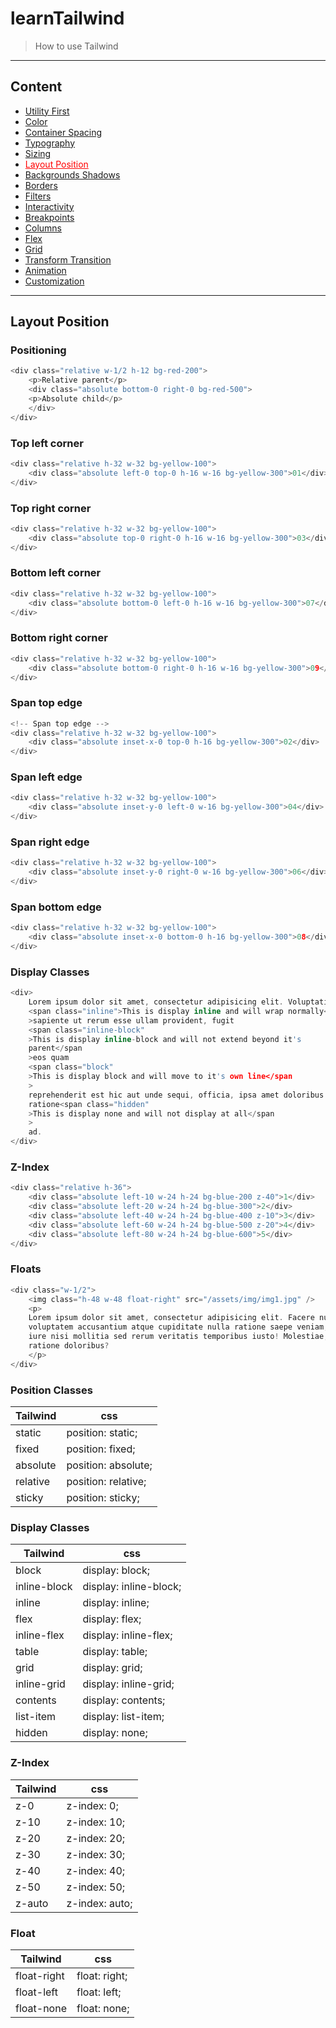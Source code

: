 # learnTailwind

> How to use Tailwind

---

## Content

-   [Utility First](https://github.com/SauBanh/learnTailwind)
-   [Color](https://github.com/SauBanh/learnTailwind/blob/main/All_Concept/Color/Color.md)
-   [Container Spacing](https://github.com/SauBanh/learnTailwind/blob/main/All_Concept/Container_Spacing/Container_Spacing.md)
-   [Typography](https://github.com/SauBanh/learnTailwind/blob/main/All_Concept/Typography/Typography.md)
-   [Sizing](https://github.com/SauBanh/learnTailwind/blob/main/All_Concept/Sizing/Sizing.md)
-   <a style="color: red; text-decoration: underline">Layout Position</a>
-   [Backgrounds Shadows](https://github.com/SauBanh/learnTailwind/blob/main/All_Concept/Background_Shadows/Backgrounds_Shadows.md)
-   [Borders](https://github.com/SauBanh/learnTailwind/blob/main/All_Concept/Borders/Borders.md)
-   [Filters](https://github.com/SauBanh/learnTailwind/blob/main/All_Concept/Filters/Filters.md)
-   [Interactivity](https://github.com/SauBanh/learnTailwind/blob/main/All_Concept/Interactivity/Interactivity.md)
-   [Breakpoints](https://github.com/SauBanh/learnTailwind/blob/main/All_Concept/Breakpoints/Breakpoints.md)
-   [Columns](https://github.com/SauBanh/learnTailwind/blob/main/All_Concept/Columns/Columns.md)
-   [Flex](https://github.com/SauBanh/learnTailwind/blob/main/All_Concept/Flex/Flex.md)
-   [Grid](https://github.com/SauBanh/learnTailwind/blob/main/All_Concept/Grid/Grid.md)
-   [Transform Transition](https://github.com/SauBanh/learnTailwind/blob/main/All_Concept/Transform_Transition/Transform_Transition.md)
-   [Animation](https://github.com/SauBanh/learnTailwind/blob/main/All_Concept/Animation/Animation.md)
-   [Customization](https://github.com/SauBanh/learnTailwind/blob/main/All_Concept/Customization/Customization.md)

---

## Layout Position

### Positioning

```c
<div class="relative w-1/2 h-12 bg-red-200">
    <p>Relative parent</p>
    <div class="absolute bottom-0 right-0 bg-red-500">
    <p>Absolute child</p>
    </div>
</div>
```

### Top left corner

```c
<div class="relative h-32 w-32 bg-yellow-100">
    <div class="absolute left-0 top-0 h-16 w-16 bg-yellow-300">01</div>
</div>
```

### Top right corner

```c
<div class="relative h-32 w-32 bg-yellow-100">
    <div class="absolute top-0 right-0 h-16 w-16 bg-yellow-300">03</div>
</div>
```

### Bottom left corner

```c
<div class="relative h-32 w-32 bg-yellow-100">
    <div class="absolute bottom-0 left-0 h-16 w-16 bg-yellow-300">07</div>
</div>
```

### Bottom right corner

```c
<div class="relative h-32 w-32 bg-yellow-100">
    <div class="absolute bottom-0 right-0 h-16 w-16 bg-yellow-300">09</div>
</div>
```

### Span top edge

```c
<!-- Span top edge -->
<div class="relative h-32 w-32 bg-yellow-100">
    <div class="absolute inset-x-0 top-0 h-16 bg-yellow-300">02</div>
</div>
```

### Span left edge

```c
<div class="relative h-32 w-32 bg-yellow-100">
    <div class="absolute inset-y-0 left-0 w-16 bg-yellow-300">04</div>
</div>
```

### Span right edge

```c
<div class="relative h-32 w-32 bg-yellow-100">
    <div class="absolute inset-y-0 right-0 w-16 bg-yellow-300">06</div>
</div>
```

### Span bottom edge

```c
<div class="relative h-32 w-32 bg-yellow-100">
    <div class="absolute inset-x-0 bottom-0 h-16 bg-yellow-300">08</div>
</div>
```

### Display Classes

```c
<div>
    Lorem ipsum dolor sit amet, consectetur adipisicing elit. Voluptatibus
    <span class="inline">This is display inline and will wrap normally</span
    >sapiente ut rerum esse ullam provident, fugit
    <span class="inline-block"
    >This is display inline-block and will not extend beyond it's
    parent</span
    >eos quam
    <span class="block"
    >This is display block and will move to it's own line</span
    >
    reprehenderit est hic aut unde sequi, officia, ipsa amet doloribus
    ratione<span class="hidden"
    >This is display none and will not display at all</span
    >
    ad.
</div>
```

### Z-Index

```c
<div class="relative h-36">
    <div class="absolute left-10 w-24 h-24 bg-blue-200 z-40">1</div>
    <div class="absolute left-20 w-24 h-24 bg-blue-300">2</div>
    <div class="absolute left-40 w-24 h-24 bg-blue-400 z-10">3</div>
    <div class="absolute left-60 w-24 h-24 bg-blue-500 z-20">4</div>
    <div class="absolute left-80 w-24 h-24 bg-blue-600">5</div>
</div>
```

### Floats

```c
<div class="w-1/2">
    <img class="h-48 w-48 float-right" src="/assets/img/img1.jpg" />
    <p>
    Lorem ipsum dolor sit amet, consectetur adipisicing elit. Facere numquam
    voluptatem accusantium atque cupiditate nulla ratione saepe veniam, ex
    iure nisi mollitia sed rerum veritatis temporibus iusto! Molestiae,
    ratione doloribus?
    </p>
</div>
```

### Position Classes

| Tailwind | css                 |
| -------- | ------------------- |
| static   | position: static;   |
| fixed    | position: fixed;    |
| absolute | position: absolute; |
| relative | position: relative; |
| sticky   | position: sticky;   |

### Display Classes

| Tailwind     | css                    |
| ------------ | ---------------------- |
| block        | display: block;        |
| inline-block | display: inline-block; |
| inline       | display: inline;       |
| flex         | display: flex;         |
| inline-flex  | display: inline-flex;  |
| table        | display: table;        |
| grid         | display: grid;         |
| inline-grid  | display: inline-grid;  |
| contents     | display: contents;     |
| list-item    | display: list-item;    |
| hidden       | display: none;         |

### Z-Index

| Tailwind | css            |
| -------- | -------------- |
| z-0      | z-index: 0;    |
| z-10     | z-index: 10;   |
| z-20     | z-index: 20;   |
| z-30     | z-index: 30;   |
| z-40     | z-index: 40;   |
| z-50     | z-index: 50;   |
| z-auto   | z-index: auto; |

### Float

| Tailwind    | css           |
| ----------- | ------------- |
| float-right | float: right; |
| float-left  | float: left;  |
| float-none  | float: none;  |
